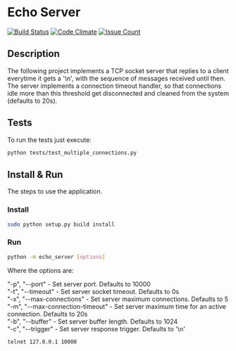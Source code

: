 # Echo Server

[![Build Status](https://travis-ci.org/mcmartins/echo_server.svg)](https://travis-ci.org/mcmartins/echo_server)
[![Code Climate](https://codeclimate.com/github/mcmartins/echo_server/badges/gpa.svg)](https://codeclimate.com/github/mcmartins/echo_server)
[![Issue Count](https://codeclimate.com/github/mcmartins/echo_server/badges/issue_count.svg)](https://codeclimate.com/github/mcmartins/echo_server)

## Description

The following project implements a TCP socket server that replies to a client 
everytime it gets a '\n', with the sequence of messages received until then.<br/>
The server implements a connection timeout handler, so that connections idle 
more than this threshold get disconnected and cleaned from the system (defaults to 20s).

## Tests

To run the tests just execute:

```bash
python tests/test_multiple_connections.py
```

## Install & Run

The steps to use the application.

### Install

```bash
sudo python setup.py build install
```

### Run

```bash
python -m echo_server [options]
```

Where the options are:

"-p", "--port" - Set server port. Defaults to 10000<br/>
"-t", "--timeout" - Set server socket timeout. Defaults to 0s<br/>
"-x", "--max-connections" - Set server maximum connections. Defaults to 5<br/>
"-m", "--max-connection-timeout" - Set server maximum time for an active connection. Defaults to 20s<br/>
"-b", "--buffer" - Set server buffer length. Defaults to 1024<br/>
"-c", "--trigger" - Set server response trigger. Defaults to '\n'<br/>

```bash
telnet 127.0.0.1 10000
```

